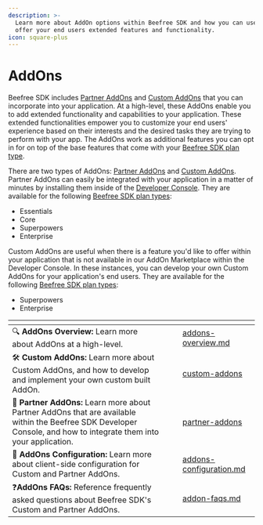 ```yaml
---
description: >-
  Learn more about AddOn options within Beefree SDK and how you can use them to
  offer your end users extended features and functionality.
icon: square-plus
---
```


# AddOns

Beefree SDK includes [Partner AddOns](partner-addons/) and [Custom AddOns](custom-addons/) that you can incorporate into your application. At a high-level, these AddOns enable you to add extended functionality and capabilities to your application. These extended functionalities empower you to customize your end users' experience based on their interests and the desired tasks they are trying to perform with your app. The AddOns work as additional features you can opt in for on top of the base features that come with your [Beefree SDK plan type](https://developers.beefree.io/pricing-plans).

There are two types of AddOns: [Partner AddOns](partner-addons/) and [Custom AddOns](custom-addons/). Partner AddOns can easily be integrated with your application in a matter of minutes by installing them inside of the [Developer Console](https://developers.beefree.io/accounts/login/?from=website\_menu). They are available for the following [Beefree SDK plan types](https://developers.beefree.io/pricing-plans):

* Essentials
* Core
* Superpowers
* Enterprise

Custom AddOns are useful when there is a feature you'd like to offer within your application that is not available in our AddOn Marketplace within the Developer Console. In these instances, you can develop your own Custom AddOns for your application's end users. They are available for the following [Beefree SDK plan types](https://developers.beefree.io/pricing-plans):

* Superpowers
* Enterprise  &#x20;

<table data-view="cards"><thead><tr><th></th><th></th><th></th><th data-hidden data-card-target data-type="content-ref"></th></tr></thead><tbody><tr><td><span data-gb-custom-inline data-tag="emoji" data-code="1f50d">🔍</span> <strong>AddOns Overview:</strong> Learn more about AddOns at a high-level.</td><td></td><td></td><td><a href="addons-overview.md">addons-overview.md</a></td></tr><tr><td><span data-gb-custom-inline data-tag="emoji" data-code="1f6e0">🛠️</span> <strong>Custom AddOns:</strong> Learn more about Custom AddOns, and how to develop and implement your own custom built AddOn.</td><td></td><td></td><td><a href="custom-addons/">custom-addons</a></td></tr><tr><td><span data-gb-custom-inline data-tag="emoji" data-code="1f91d">🤝</span> <strong>Partner AddOns:</strong> Learn more about Partner AddOns that are available within the Beefree SDK Developer Console, and how to integrate them into your application.</td><td></td><td></td><td><a href="partner-addons/">partner-addons</a></td></tr><tr><td><span data-gb-custom-inline data-tag="emoji" data-code="1f3a8">🎨</span> <strong>AddOns Configuration:</strong> Learn more about client-side configuration for Custom and Partner AddOns.</td><td></td><td></td><td><a href="addons-configuration.md">addons-configuration.md</a></td></tr><tr><td><span data-gb-custom-inline data-tag="emoji" data-code="2753">❓</span><strong>AddOns FAQs:</strong> Reference frequently asked questions about Beefree SDK's Custom and Partner AddOns.</td><td></td><td></td><td><a href="addon-faqs.md">addon-faqs.md</a></td></tr></tbody></table>

